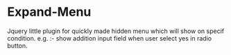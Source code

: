Expand-Menu
===========

Jquery little plugin for quickly made hidden menu which will show on specif condition. e.g. :- show addition input field when user select yes in radio button.
